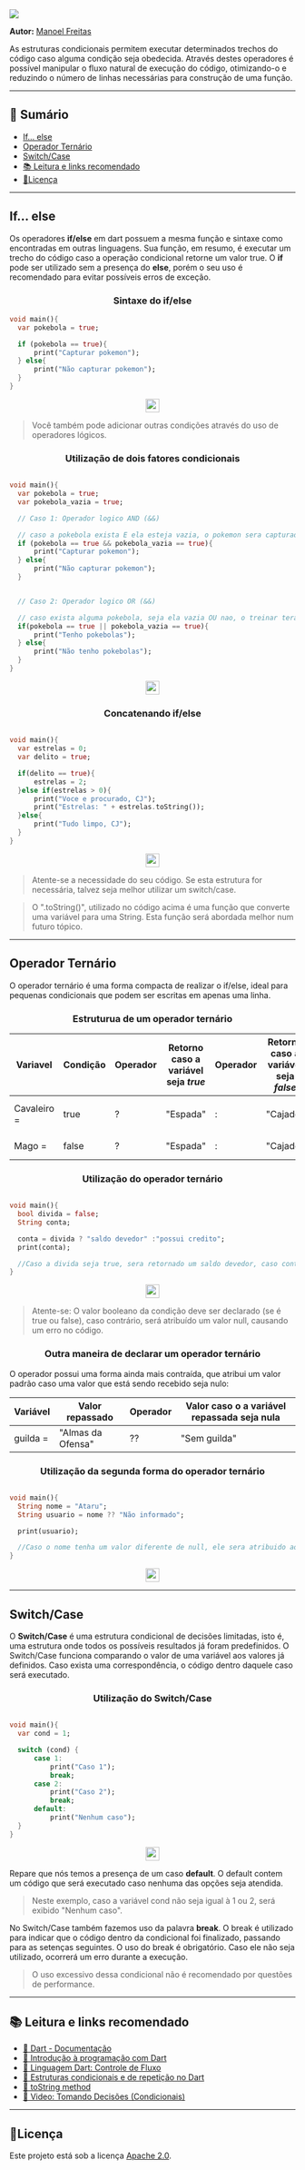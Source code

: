 <img src="https://i.imgur.com/0jqXRoa.png"> 

<p>

**Autor:**
  <a href="https://github.com/JosManoel">Manoel Freitas</a>
</p>

As estruturas condicionais permitem executar determinados trechos do código caso alguma condição seja obedecida. Através destes operadores é possível manipular o fluxo natural de execução do código, otimizando-o e reduzindo o número de linhas necessárias para construção de uma função.

***
<h2>🧮 Sumário</h2>
 
 * <a href="#If_else">If... else</a>
 * <a href="#operador_ternario">Operador Ternário</a>
 * <a href="#switch_case">Switch/Case</a> 
 * <a href="#leitura_e_link">📚 Leitura e links recomendado</a>
 * <a href="#licenca">🧾Licença</a>

***

<h2 id="If_else">If... else</h2>

Os operadores **if/else** em dart possuem a mesma função e sintaxe como encontradas em outras linguagens. Sua função, em resumo, é executar um trecho do código caso a operação condicional retorne um valor true. O **if** pode ser utilizado sem a presença do **else**, porém o seu uso é recomendado para evitar possíveis erros de exceção.

<h3 align="center">Sintaxe do if/else</h3>

~~~dart
void main(){
  var pokebola = true; 

  if (pokebola == true){
      print("Capturar pokemon");
  } else{
      print("Não capturar pokemon");
  }
}
~~~

<p align="center">
    <a href="https://dartpad.dev/?id=cba06ee4f69bb6a5449bbe58069bc6b2">
        <img src="https://i.imgur.com/Th1bhfw.png" height="24">
    </a>
</p>

> Você também pode adicionar outras condições através do uso de operadores lógicos.


<h3 align="center">Utilização de dois fatores condicionais</h3>


~~~dart

void main(){
  var pokebola = true; 
  var pokebola_vazia = true; 

  // Caso 1: Operador logico AND (&&)

  // caso a pokebola exista E ela esteja vazia, o pokemon sera capturado.
  if (pokebola == true && pokebola_vazia == true){
      print("Capturar pokemon");
  } else{
      print("Não capturar pokemon");
  }


  // Caso 2: Operador logico OR (&&)

  // caso exista alguma pokebola, seja ela vazia OU nao, o treinar tera pokebolas.
  if(pokebola == true || pokebola_vazia == true){
      print("Tenho pokebolas");
  } else{
      print("Não tenho pokebolas");
  }
}
~~~

<p align="center">
    <a href="https://dartpad.dev/?id=1be08c78aaaf002b2517313660002907">
        <img src="https://i.imgur.com/JjPrPJY.png" height="24">
    </a>
</p>


<h3 align="center">Concatenando if/else</h3>

~~~dart

void main(){
  var estrelas = 0;
  var delito = true;

  if(delito == true){
      estrelas = 2;
  }else if(estrelas > 0){
      print("Voce e procurado, CJ");
      print("Estrelas: " + estrelas.toString());
  }else{
      print("Tudo limpo, CJ");
  }
}
~~~

<p align="center">
    <a href="https://dartpad.dev/?id=26e7730a602ba955bdd872508807bc8d">
        <img src="https://i.imgur.com/RwckPTV.png" height="24">
    </a>
</p>

> Atente-se a necessidade do seu código. Se esta estrutura for necessária, talvez seja melhor utilizar um switch/case.

> O ".toString()", utilizado no código acima é uma função que converte uma variável para uma String. Esta função será abordada melhor num futuro tópico.

***

<h2 id="operador_ternario">Operador Ternário</h2>

O operador ternário é uma forma compacta de realizar o if/else, ideal para pequenas condicionais que podem ser escritas em apenas uma linha. 


<h3 align="center">Estruturua de um operador ternário</h3>

|Variavel| Condição | Operador | Retorno caso a variável seja _true_ | Operador | Retorno caso a variável seja _false_| Resultado |
|-|-|-|-|-|-|-|
|Cavaleiro =  | true |  ?  |"Espada"| : |"Cajado"| Cavaleiro = "Espada"|
|Mago = | false| ?| "Espada"| : | "Cajado"| Mago = "Cajado"|


<h3 align="center">Utilização do operador ternário</h3>


~~~dart

void main(){
  bool divida = false;
  String conta;

  conta = divida ? "saldo devedor" :"possui credito";
  print(conta);

  //Caso a divida seja true, sera retornado um saldo devedor, caso contrario, sera retornado que a conta possui credito 
}
~~~

<p align="center">
    <a href="https://dartpad.dev/?id=4463a88159e43d273134c92b78d5f81f">
        <img src="https://i.imgur.com/lYuGTWg.png" height="24">
    </a>
</p>

> Atente-se: O valor booleano da condição deve ser declarado (se é true ou false), caso contrário, será atribuído um valor null, causando um erro no código.

<h3 align="center">Outra maneira de declarar um operador ternário</h3>

O operador possui uma forma ainda mais contraída, que atribui um valor padrão caso uma valor que está sendo recebido seja nulo:

|Variável| Valor repassado | Operador | Valor caso o a variável repassada seja nula|
|-|-|-|-|
|guilda = |"Almas da Ofensa" | ?? | "Sem guilda"


<h3 align="center">Utilização da segunda forma do operador ternário</h3>

~~~dart

void main(){
  String nome = "Ataru";
  String usuario = nome ?? "Não informado";

  print(usuario);

  //Caso o nome tenha um valor diferente de null, ele sera atribuido ao usuario. Caso contrario, sera colocado como Nao informado
}
~~~

<p align="center">
    <a href="https://dartpad.dev/?id=47aef25f6e6c71ce95adf0fd622bc3cc">
        <img src="https://i.imgur.com/dfLJsKH.png" height="24">
    </a>
</p>

***

<h2 id="switch_case">Switch/Case</h2>


O **Switch/Case** é uma estrutura condicional de decisões limitadas, isto é, uma estrutura onde todos os possíveis resultados já foram predefinidos. O Switch/Case funciona comparando o valor de uma variável aos valores já definidos. Caso exista uma correspondência, o código dentro daquele caso será executado.


<h3 align="center">Utilização do Switch/Case</h3>


~~~dart

void main(){
  var cond = 1;

  switch (cond) {
      case 1:
          print("Caso 1");
          break;
      case 2:
          print("Caso 2");
          break;
      default:
          print("Nenhum caso");
  }
}
~~~

<p align="center">
    <a href="https://dartpad.dev/?id=0f25d0a6524159eb5e995fed7ea8518d">
        <img src="https://i.imgur.com/xC0vnp4.png" height="24">
    </a>
</p>

Repare que nós temos a presença de um caso **default**. O default contem um código que será executado caso nenhuma das opções seja atendida.

> Neste exemplo, caso a variável cond não seja igual à 1 ou 2, será exibido "Nenhum caso".

No Switch/Case também fazemos uso da palavra **break**. O break é utilizado para indicar que o código dentro da condicional foi finalizado, passando para as setenças seguintes. O uso do break é obrigatório. Caso ele não seja utilizado, ocorrerá um erro durante a execução.

> O uso excessivo dessa condicional não é recomendado por questões de performance. 

***

<h2 id="leitura_e_link">📚 Leitura e links recomendado</h2>

* [📝 Dart - Documentação](https://dart.dev/guides)
* [🎯 Introdução à programação com Dart](https://dev.to/madebyluque/introducao-a-programacao-com-dart-aji)
* [🎯 Linguagem Dart: Controle de Fluxo](https://www.devmedia.com.br/linguagem-dart-controle-de-fluxo/40758)
* [🎯 Estruturas condicionais e de repetição no Dart](https://www.treinaweb.com.br/blog/estruturas-condicionais-e-de-repeticao-no-dart)
* [🎯 toString method](https://api.flutter.dev/flutter/dart-core/num/toString.html)
* [🎯 Video: Tomando Decisões (Condicionais)](https://www.youtube.com/watch?v=_FMjnxwxGzA&list=PLR5GUTqrcwXhVV-jNR38vfAZabkmGGKfO&index=5)

***

<h2 id="licenca">🧾Licença</h2>

Este projeto está sob a licença [Apache 2.0](https://github.com/JosManoel/Dart-Study/blob/main/LICENSE).
